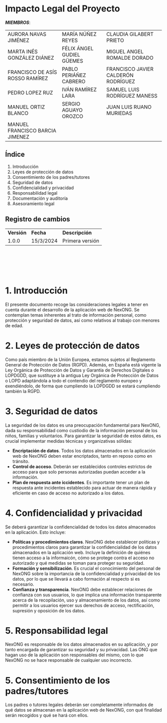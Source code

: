 ﻿# Impacto Legal del Proyecto

 ***MIEMBROS***:

<table>
  <tr>
    <td>AURORA NAVAS JIMÉNEZ</td>
    <td>MARÍA NÚÑEZ REYES</td>
    <td>CLAUDIA GILABERT PRIETO</td>
  </tr>
  <tr>
    <td>MARTA INÉS GONZÁLEZ DIÁNEZ</td>
    <td>FÉLIX ÁNGEL GUDIEL GÜEMES</td>
    <td>MIGUEL ANGEL ROMALDE DORADO</td>
  </tr>
  <tr>
    <td>FRANCISCO DE ASÍS ROSSO RAMÍREZ</td>
    <td>PABLO PERIÁÑEZ CABRERO</td>
    <td>FRANCISCO JAVIER CALDERÓN RODRÍGUEZ</td>
  </tr>
  <tr>
    <td>PEDRO LOPEZ RUZ</td>
    <td>IVÁN RAMÍREZ LARA</td>
    <td>SAMUEL LUIS RODRÍGUEZ MANESS</td>
  </tr>
  <tr>
    <td>MANUEL ORTIZ BLANCO</td>
    <td>SERGIO AGUAYO OROZCO</td>
    <td>JUAN LUIS RUANO MURIEDAS</td>
  </tr>
  <tr>
    <td>MANUEL FRANCISCO BARCIA JIMENEZ</td>
    <td></td>
    <td></td>
  </tr>
</table>


## Índice

1. Introducción
2. Leyes de protección de datos
3. Consentimiento de los padres/tutores
4. Seguridad de datos
5. Confidencialidad y privacidad
6. Responsabilidad legal
7. Documentación y auditoría
8. Asesoramiento legal


## Registro de cambios

<table>
  <tr>
   <td><strong>Versión</strong>
   </td>
   <td><strong>Fecha</strong>
   </td>
   <td><strong>Descripción</strong>
   </td>
  </tr>
  <tr>
   <td>1.0.0</td>
   <td>15/3/2024</td>
   <td>Primera versión</td>
  </tr>
</table>


<br/>

# 

<br/>


# 1. Introducción
El presente documento recoge las consideraciones legales a tener en cuenta durante el desarrollo
de la aplicación web de NexONG. Se contemplan temas inherentes al trato de información personal,
como protección y seguridad de datos, así como relativos al trabajo con menores de edad.

# 2. Leyes de protección de datos
Como país miembro de la Unión Europea, estamos sujetos al Reglamento General de Protección de
Datos (RGPD). Además, en España está vigente la Ley Orgánica de Protección de Datos y Garantía
de Derechos Digitales o LOPDGDD, que sustituye a la antigua Ley Orgánica de Protección de Datos
o LOPD adaptándola a todo el contendio del reglamento europeo y exendiéndolo, de forma que
cumpliendo la LOPDGDD se estará cumpliendo también la RGPD.

# 3. Seguridad de datos
La seguridad de los datos es una preocupación fundamental para NexONG, dada su responsabilidad
como custiodio de la información personal de los niños, familias y voluntarios. Para garantizar
la seguridad de estos datos, es crucial implementar medidas técnicas y organizativas sólidas:
- **Encriptación de datos**. Todos los datos almacenados en la aplicación web de NexONG deben
estar encriptados, tanto en reposo como en tránsito.
- **Control de acceso**. Deberán ser establecidos controles estrictos de acceso para que solo
personas autorizadas puedan acceder a la información.
- **Plan de respuesta ante iccidentes**. Es importante tener un plan de respuesta ante
incidentes establecido para actuar de manera rápida y eficiente en caso de acceso no autorizado
a los datos.

# 4. Confidencialidad y privacidad
Se deberá garantizar la confidencialidad de todos los datos almacenados en la aplicación. Esto
incluye:
- **Políticas y procedimientos claros**. NexONG debe establecer políticas y procedimientos
claros para garantizar la confidencialidad de los datos almacenados en la aplicación web.
Incluye la definición de quiénes tienen acceso a la informaicón, cómo se protege contra el
acceso no autorizado y qué medidas se toman para proteger su seguridad.
- **Formación y sensibilización**. Es crucial el conocimiento del personal de NexONG sobre
la importancia de la confidencialidad y privacidad de los datos, por lo que se llevará a
cabo formación al respecto si es necesario.
- **Confianza y transparencia**. NexONG debe establecer relaciones de confianza con sus
usuarios, lo que implica una información transparente acerca de la recopilación, uso y
almacenamiento de los datos, así como permitir a los usuarios ejercer sus derechos de acceso,
rectificación, supresión y oposición de los datos.

# 5. Responsabilidad legal
NexONG es responsable de los datos almacenados en su aplicación, y por tanto encargada de
garantizar su seguridad y su privacidad.
Las ONG que hagan uso de la aplicación son responsables del mismo, con lo que NexONG no se
hace responsable de cualquier uso incorrecto.

# 5. Consentimiento de los padres/tutores
Los padres o tutores legales deberán ser completamente informados de qué datos se almacenan
en la aplicación web de NexONG, con qué finalidad serán recogidos y qué se hará con ellos.

